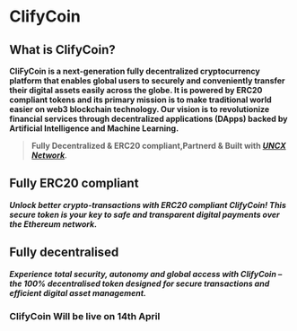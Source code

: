 # ClifyCoin

## What is ClifyCoin?
**CliFyCoin is a next-generation fully decentralized cryptocurrency platform that enables global users to securely and conveniently transfer their digital assets easily across the globe. It is powered by ERC20 compliant tokens and its primary mission is to make traditional world easier on web3 blockchain technology. Our vision is to revolutionize financial services through decentralized applications (DApps) backed by Artificial Intelligence and Machine Learning.**


>**Fully Decentralized & ERC20 compliant,Partnerd & Built with _[UNCX Network](https://uncx.network/)._** 

## Fully ERC20 compliant
***Unlock better crypto-transactions with ERC20 compliant ClifyCoin! This secure token is your key to safe and transparent digital payments over the Ethereum network.***

## Fully decentralised
***Experience total security, autonomy and global access with ClifyCoin – the 100% decentralised token designed for secure transactions and efficient digital asset management.***

### ClifyCoin Will be live on 14th April 
